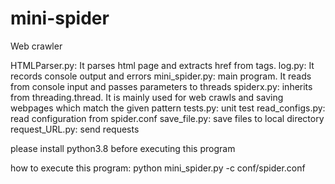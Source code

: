 # mini-spider
Web crawler

HTMLParser.py: It parses html page and extracts href from tags.
log.py: It records console output and errors
mini_spider.py: main program. It reads from console input and passes parameters to threads
spiderx.py: inherits from threading.thread. It is mainly used for web crawls and saving webpages which match the given pattern
tests.py: unit test
read_configs.py: read configuration from spider.conf
save_file.py: save files to local directory
request_URL.py: send requests

please install python3.8 before executing this program

how to execute this program: python mini_spider.py -c conf/spider.conf 
